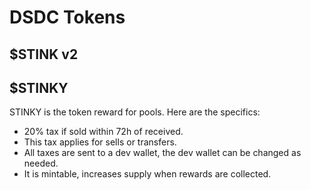 # DSDC Tokens

## $STINK v2

## $STINKY

STINKY is the token reward for pools.
Here are the specifics:

- 20% tax if sold within 72h of received.
- This tax applies for sells or transfers.
- All taxes are sent to a dev wallet, the dev wallet can be changed as needed.
- It is mintable, increases supply when rewards are collected.
